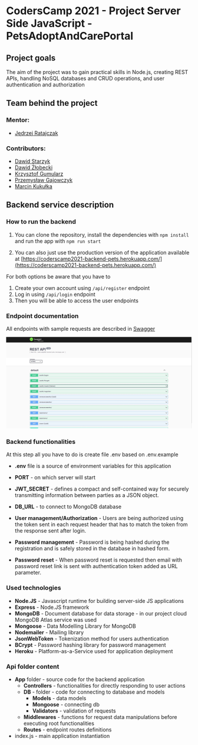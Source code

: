 ﻿# CodersCamp 2021 - Project Server Side JavaScript - PetsAdoptAndCarePortal

## Project goals
The aim of the project was to gain practical skills in Node.js, creating REST APIs, handling NoSQL databases and CRUD operations, and user authentication and authorization

## Team behind the project

### Mentor:

- [Jędrzej Ratajczak](https://github.com/Nilphym)

### Contributors:

- [Dawid Starzyk](https://github.com/JustD1d1t)
- [Dawid Żłobecki](https://github.com/DawidZlobecki)
- [Krzysztof Gumularz](https://github.com/KrisGum)
- [Przemysław Gajowczyk](https://github.com/Przemyslaw-G)
- [Marcin Kukułka](https://github.com/MarcinKukulka)

## Backend service description

### How to run the backend

1. You can clone the repository, install the dependencies with `npm install` and run the app with `npm run start`
   

2. You can also just use the production version of the application available at [https://coderscamp2021-backend-pets.herokuapp.com/](https://coderscamp2021-backend-pets.herokuapp.com/)

For both options be aware that you have to

1. Create your own account using `/api/register` endpoint
2. Log in using `/api/login` endpoint
3. Then you will be able to access the user endpoints

### Endpoint documentation

All endpoints with sample requests are described in [Swagger](https://coderscamp2021-backend-pets.herokuapp.com/doc/)

![](.github/images/swagger.jpg)

### Backend functionalities

At this step all you have to do is create file .env based on .env.example

- **.env** file is a source of environment variables for this application

- **PORT** - on which server will start

- **JWT_SECRET** - defines a compact and self-contained way for securely transmitting 
information between parties as a JSON object.

- **DB_URL** - to connect to MongoDB database

- **User management/Authorization** - Users are being authorized using the token sent in each request header that has to match the token from the response sent after login.
- **Password management** - Password is being hashed during the registration and is safely stored in the database in hashed form.
- **Password reset** - When password reset is requested then email with password reset link is sent with authentication token added as URL parameter.

### Used technologies

- **Node.JS** - Javascript runtime for building server-side JS applications
- **Express** - Node.JS framework
- **MongoDB** - Document database for data storage - in our project cloud MongoDB Atlas service was used
- **Mongoose** - Data Modelling Library for MongoDB
- **Nodemailer** - Mailing library
- **JsonWebToken** - Tokenization method for users authentication
- **BCrypt** - Password hashing library for password management
- **Heroku** - Platform-as-a-Service used for application deployment


### Api folder content

- **App** folder - source code for the backend application
  - **Controllers** - functionalities for directly responding to user actions
  - **DB** - folder - code for connecting to database and models
    - **Models** - data models
    - **Mongoose** - connecting db
    - **Validators** - validation of requests
  - **Middlewares** - functions for request data manipulations before executing root functionalities
  - **Routes** - endpoint routes definitions
- index.js - main application instantiation

